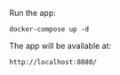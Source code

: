Run the app:
```
docker-compose up -d
```

The app will be available at: 

```
http://localhost:8080/
```

